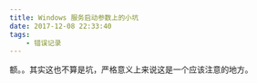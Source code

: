 ```yaml
---
title: Windows 服务启动参数上的小坑
date: 2017-12-08 22:33:40
tags: 
	- 错误记录
---
```

额。。其实这也不算是坑，严格意义上来说这是一个应该注意的地方。
